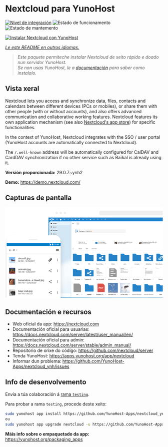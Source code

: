 <!--
NOTA: Este README foi creado automáticamente por <https://github.com/YunoHost/apps/tree/master/tools/readme_generator>
NON debe editarse manualmente.
-->

# Nextcloud para YunoHost

[![Nivel de integración](https://dash.yunohost.org/integration/nextcloud.svg)](https://ci-apps.yunohost.org/ci/apps/nextcloud/) ![Estado de funcionamento](https://ci-apps.yunohost.org/ci/badges/nextcloud.status.svg) ![Estado de mantemento](https://ci-apps.yunohost.org/ci/badges/nextcloud.maintain.svg)

[![Instalar Nextcloud con YunoHost](https://install-app.yunohost.org/install-with-yunohost.svg)](https://install-app.yunohost.org/?app=nextcloud)

*[Le este README en outros idiomas.](./ALL_README.md)*

> *Este paquete permíteche instalar Nextcloud de xeito rápido e doado nun servidor YunoHost.*  
> *Se non usas YunoHost, le a [documentación](https://yunohost.org/install) para saber como instalalo.*

## Vista xeral

Nextcloud lets you access and synchronize data, files, contacts and calendars between different devices (PCs or mobiles), or share them with other people (with or without accounts), and also offers advanced communication and collaborative working features. Nextcloud features its own application mechanism (see also [Nextcloud's app store](https://apps.nextcloud.com/)) for specific functionalities. 

In the context of YunoHost, Nextcloud integrates with the SSO / user portal (YunoHost accounts are automatically connected to Nextcloud).

The `/.well-known` address will be automatically configured for CalDAV and CardDAV synchronization if no other service such as Baïkal is already using it.


**Versión proporcionada:** 29.0.7~ynh2

**Demo:** <https://demo.nextcloud.com/>

## Capturas de pantalla

![Captura de pantalla de Nextcloud](./doc/screenshots/screenshot.png)

## Documentación e recursos

- Web oficial da app: <https://nextcloud.com>
- Documentación oficial para usuarias: <https://docs.nextcloud.com/server/latest/user_manual/en/>
- Documentación oficial para admin: <https://docs.nextcloud.com/server/stable/admin_manual/>
- Repositorio de orixe do código: <https://github.com/nextcloud/server>
- Tenda YunoHost: <https://apps.yunohost.org/app/nextcloud>
- Informar dun problema: <https://github.com/YunoHost-Apps/nextcloud_ynh/issues>

## Info de desenvolvemento

Envía a túa colaboración á [rama `testing`](https://github.com/YunoHost-Apps/nextcloud_ynh/tree/testing).

Para probar a rama `testing`, procede deste xeito:

```bash
sudo yunohost app install https://github.com/YunoHost-Apps/nextcloud_ynh/tree/testing --debug
ou
sudo yunohost app upgrade nextcloud -u https://github.com/YunoHost-Apps/nextcloud_ynh/tree/testing --debug
```

**Máis info sobre o empaquetado da app:** <https://yunohost.org/packaging_apps>
